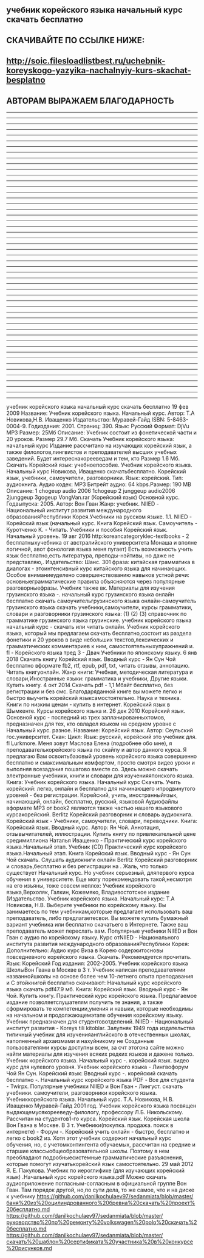 учебник корейского языка начальный курс скачать бесплатно
--------------------------------------------------
СКАЧИВАЙТЕ ПО ССЫЛКЕ НИЖЕ:
--------------------------------------------------
http://soic.filesloadlistbest.ru/uchebnik-koreyskogo-yazyika-nachalnyiy-kurs-skachat-besplatno
--------------------------------------------------
АВТОРАМ ВЫРАЖАЕМ БЛАГОДАРНОСТЬ
--------------------------------------------------
--------------------------------------------------
--------------------------------------------------
--------------------------------------------------
--------------------------------------------------
--------------------------------------------------
--------------------------------------------------
--------------------------------------------------
--------------------------------------------------
--------------------------------------------------
--------------------------------------------------
--------------------------------------------------
--------------------------------------------------
--------------------------------------------------
--------------------------------------------------
--------------------------------------------------
--------------------------------------------------
--------------------------------------------------
--------------------------------------------------
--------------------------------------------------
--------------------------------------------------
--------------------------------------------------
--------------------------------------------------
--------------------------------------------------
--------------------------------------------------
--------------------------------------------------
--------------------------------------------------
--------------------------------------------------
--------------------------------------------------
--------------------------------------------------
--------------------------------------------------
--------------------------------------------------
--------------------------------------------------
--------------------------------------------------
--------------------------------------------------
--------------------------------------------------
--------------------------------------------------
--------------------------------------------------
--------------------------------------------------
--------------------------------------------------
--------------------------------------------------
--------------------------------------------------
--------------------------------------------------
--------------------------------------------------
--------------------------------------------------
--------------------------------------------------
--------------------------------------------------
--------------------------------------------------
--------------------------------------------------
--------------------------------------------------
--------------------------------------------------
--------------------------------------------------
учебник корейского языка начальный курс скачать бесплатно 19 фев 2009  Название: Учебник корейского языка. Начальный курс. Автор: Т.А Новикова,Н.В. Иващенко Издательство: Муравей-Гайд ISBN: 5-8463-0004-9. Годиздания: 2001. Страниц: 390. Язык: Русский Формат: DjVu  MP3 Размер: 25Мб Описание: Учебник состоит из фонетической части и 20 уроков. Размер 29.7 Мб. Скачать Учебник корейского языка: начальный курс Издание рассчитано на изучающих корейский язык, а также филологов,лингвистов и преподавателей высших учебных заведений. Будет интереснакорееведам и тем, кто  Размер 1.6 Мб. Скачать Корейский язык: учебноепособие. Учебник корейского языка. Начальный курс Новикова, Иващенко скачатьбесплатно. Корейский язык, учебники, самоучители, разговорники. Язык: корейский. Тип: аудиокнига. Аудио кодек: MP3 Битрейт аудио: 64 kbps.Размер: 190 MB Описание: 1 chogeup audio 2006 1chogeup 2 junggeup audio2006 2junggeup 3gogeup VongVan.rar (Корейский язык) Основной курс. Годвыпуска: 2005. Автор: Вон Гван Жанр: учебник. NIIED - Национальный институт развития международного образованияРеспублики Корея.Учебники на русском языке. 1.1. NIIED - Корейский язык (начальный курс. Книга Корейский язык. Самоучитель - Куротченко К. - Читать. Учебники и пособия   Корейский язык. Начальный уровень. 19 авг 2016  http:koreancategoryklec-textbooks - 2 бесплатныхучебника от австралийского университета Монаша  и вполне логичной, авот фонология языка меня пугает) Есть возможность учить язык бесплатно,есть литература, преподы-нэйтивы, но даже не представляю,. Издательство: Шанс. 301 фраза: китайская грамматика в диалогах - этоинтенсивный курс китайского языка для начинающих. Особое вниманиеуделено совершенствованию навыков устной речи: основныеграмматические правила объясняются через популярные разговорныефразы. Учебник также вк. Материалы для изучения грузинского языка -. начальный курс грузинского языка онлайн  бесплатно скачать самоучительгрузинского языка  онлайн-самоучитель грузинского языка скачать учебники,самоучители, курсы грамматики, словари и разговорники грузинского языка: (1) (2) (3) справочник по грамматике грузинского языка грузинские. учебник корейского языка начальный курс - скачать или читать онлайн. Учебник корейского языка, который мы предлагаем скачать бесплатно,состоит из раздела фонетики и 20 уроков в виде небольших текстов,лексических и грамматических комментариев к ним, самостоятельныхупражнений и. fl - Корейского языка тред 3 - Двач
Учебники по японскому языку. 6 янв 2018  Скачать книгу Корейский язык. Вводный курс - Ян Сун Чой бесплатно вформате fb2, rtf, epub, pdf, txt, читать отзывы, аннотацию. Читать книгуонлайн. Жанр книги: Учебная, методическая литература и словари,Иностранные языки: грамматика и учебники, Другие языки. Купить книгу. 4 окт 2014  Cкачать pdf - 1,1 Мбайт бесплатно, без регистрации и без смс. Благодаряданной книге вы можете легко и быстро выучить корейский языксамостоятельно. Наука и техника. Книги по низким ценам - купить в интернет. Корейский язык в Шымкенте. Курсы корейского языка и. 26 дек 2010  Корейский язык. Основной курс - последний из трех запланированныхтомов, предназначен для тех, кто овладел языком на среднем уровне с Начальный курс. разное. Название: Корейский язык. Автор: Сеульский гос.университет. Скан: Цикл: Язык: русский, корейский это учебник для. fl  Lurkmore. Меня зовут Маслова Елена (подробнее обо мне), я преподавателькорейского языка по скайпу и автор данного курса. Я предлагаю Вам освоитьбазовый уровень корейского языка совершенно бесплатно и смаксимальным комфортом, просто смотря видео уроки и выполняя всезадания пошагово вместе со. Здесь можно скачать электронные учебники, книги и словари для изученияяпонского языка. Книга: Учебник корейского языка. Начальный курс  Скачать. Учить корейский: легко, онлайн и бесплатно для начинающего ипродвинутого уровней - без регистрации.  Корейский, учить, иностранныйязык, начинающий, онлайн, бесплатно, русский, языковой  Аудиофайлы вформате MP3 от book2 являются также частью нашего языкового курсакорейский. Berlitz Корейский разговорник и словарь аудиокнига. Корейский язык - Учебники, самоучители, словари, переводчики. Книга: Корейский язык. Вводный курс. Автор: Ян Чой. Аннотация, отзывычитателей, иллюстрации. Купить книгу по привлекательной цене средимиллиона  Наталья Иващенко - Практический курс корейского языка.Начальный этап. Учебник (CD) Практический курс корейского языка.Начальный этап.
Книга Корейский язык. Вводный курс - Ян Сун Чой скачать. Слушать аудиокниги онлайн  Berlitz Корейский разговорник и словарь,бесплатно и без регистрации на . Жаль, что только существует Начальный курс. Но учебник серьезный, дляпервого курса обучения в университете. Еще могу порекомендовать такой,несмотря на его изъяны, тоже совсем неплох: Учебник корейского языка,Верхоляк, Галкин, Кожемяко, Владивостотское издание (Издательство. Учебник корейского языка. Начальный курс: Т.А Новикова, Н.В. Выберите учебники по корейскому языку. Вы занимаетесь по тем учебникам,которые предлагает использовать ваш преподаватель, либо предлагаетесвои. Вы можете купить бумажный вариант учебника или бесплатно скачатьего в Интернете. Также ваш преподаватель может переслать вам. Популярные учебники NIIED и Вон Гван с аудио по корейскому языку. Курс отNIIED - Национального института развития международного образованияРеспублики Корея:  Дополнительно: Аудио курс Виза в Корею содержитосновы повседневного корейского языка. Скачать. Рекомендуется прочитать. Язык: Корейский Год издания: 2002-2005. Учебник корейского языка ШколыВон Гвана в Москве в 3 т. Учебник написан преподавателями названнойшколы на основе более чем 10-летнего опыта преподавания и  С этойкнигой бесплатно скачивают:  Начальный курс корейского языка скачать pdf47.9 мб. Книга: Корейский язык. Вводный курс - Ян Чой. Купить книгу. Практический курс корейского языка. Предлагаемое издание позволяетслушателям получить те знания, а также сформировать те компетенции,умения и навыки, которые необходимы на начальном и продолжающемэтапе обучения корейскому языку. Учебник предназначен для студентовотделений. NIIED - Национальный институт развития - Koreys tili  kitoblar. Залупняк 1949 года издательства  типичный учебник для изученияанглийского в отечественных школах, наполненный архаизмами и нахуйникому не  Созданные пользователями курсы доступны всем, за счт этогона сайте можно найти материалы для изучения всяких редких языков и дажене только. Учебник корейского языка. Начальный курс -. корейский язык. видео курс для нулевого уровня. Учебник корейского языка - Лингвофорум
Чой Ян Сун. Корейский язык: Вводный курс -. корейский скачать бесплатно -. Начальный курс корейского языка PDF - Все для студента - Twirpx. Популярные учебники NIIED и Вон Гван - Лингуст. скачать учебники. самоучители, разговорники корейского языка.  Учебниккорейского языка. Начальный курс. Т.А. Новикова, Н.В. Иващенко Муравей-Гайд 2001 год. Учебник корейского языка посвящен выдающемусякорееведу-филологу, профессору Л.Б. Никольскому. Рассчитан на студентов1-го курса. Корейский язык. Корейская школа Вон Гвана в Москве. В 3 т. Учебники(покупка. продажа. поиск в интернете) - Форум -. Корейский учить онлайн - быстро, бесплатно и легко с book2 из. Хотя этот учебник содержит начальный курс обучения, но, с учетомконтингента обучаемых, рассчитан на средние и старшие классыобщеобразовательной школы. Поэтому в нем преобладают подробныесистемные грамматические разъяснения, которые помогут изучатькорейский язык самостоятельно. 29 май 2012  Я. Е. Пакулова. Учебник по иероглифике (для изучающих корейский язык) .Начальный курс корейского языка.pdf  Можно скачать аудиоприложение погласным-согласным в официальной группе Вон Гван. Там порядок другой, но,по сути дела, то же самое, что и на диске к учебнику
https://github.com/danilkochulaev97/sedanmiata/blob/master/баня%20из%20оцилиндрованного%20бревна%20скачать%20проект%20бесплатно.md
https://github.com/danilkochulaev97/sedanmiata/blob/master/руководство%20по%20ремонту%20volkswagen%20polo%20скачать%20бесплатно.md
https://github.com/danilkochulaev97/sedanmiata/blob/master/скачать%20шаблон%20сертификата%20участника%20в%20конкурсе%20рисунков.md